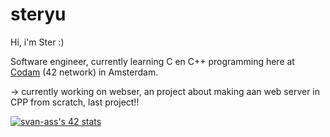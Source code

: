# steryu
Hi, i'm Ster :)

Software engineer, currently learning C en C++ programming here at [<ins>Codam</ins>](https://www.codam.nl/en/) (42 network) in Amsterdam.

-> currently working on webser, an project about making aan web server in CPP from scratch, last project!!

[![svan-ass's 42 stats](https://badge42.vercel.app/api/v2/clfladlx3000608l58byc7e5w/stats?cursusId=21&coalitionId=58)](https://github.com/JaeSeoKim/badge42)
